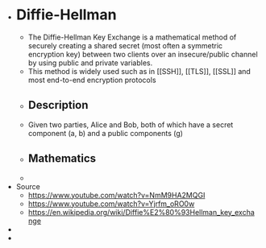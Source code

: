 - # Diffie-Hellman
	- The Diffie-Hellman Key Exchange is a mathematical method of securely creating a shared secret (most often a symmetric encryption key) between two clients over an insecure/public channel by using public and private variables.
	- This method is widely used such as in [[SSH]], [[TLS]], [[SSL]] and most end-to-end encryption protocols
	- ## Description
	- Given two parties, Alice and Bob, both of which have a secret component (a, b) and a public components (g)
	- ## Mathematics
	-
- Source
	- https://www.youtube.com/watch?v=NmM9HA2MQGI
	- https://www.youtube.com/watch?v=Yjrfm_oRO0w
	- https://en.wikipedia.org/wiki/Diffie%E2%80%93Hellman_key_exchange
-
-